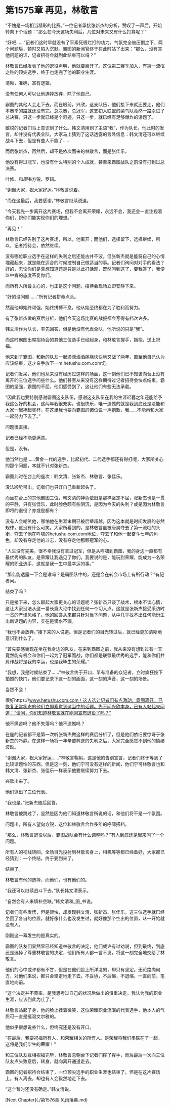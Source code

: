 # 第1575章 再见，林敬言

“不愧是一场相当精彩的比赛。”一位记者承接张新杰的分析，赞叹了一声后，开始转向下个话题：“那么在今天这场失利后，几位对未来又有什么打算呢？”

“好吧……”记者们这时早就没有了平素死缠烂打的功力，气氛完全被压倒之下，两个问题后，顿时又陷入沉默。霸图的新闻官终于在此时站了出来：“那么，没有其他问题的话，记者招待会就到此结束可以吗？”

林敬言已经发表了他的退役声明，他就要离开了。这位第二赛季加入，有第一流氓之称的顶尖选手，终于也走完了他的职业生涯。

清晰，准确，富有逻辑。

没有任何人可以让他选择放弃，除了他自己。

霸图的其他人会走下去，而在眼前，兴欣，这支队伍，他们接下来就还要走，他们本赛季的路就还没有完。总决赛，总冠军，这支初入联盟的菜鸟队竟然一路杀进了总决赛，只这一步就已经是个奇迹，只这一步，就已经有足够爆炸的话题了。

敏锐的记者们马上意识到了什么。韩文清用到了主语“我”，作为队长，他此时的发言，却并没有代表全队，大家马上猜到了这话透露的言外信息：韩文清还可以继续战斗下去，但是有些人不能了……

而后张新杰，再然后，却不是依次而来的林敬言，而是张佳乐。

他没有得过冠军，也没有什么特别的个人成就，甚至来霸图战队之前没有打到过总决赛。

叶修、和*图*书方锐、罗辑。

“谢谢大家，祝大家好运。”林敬言说着。

“而在这最后，我要感谢。”林敬言继续说道。

“今天我先一步离开这片赛场，但我不会离开荣耀，永远不会，我还会一直注视着你们，祝你们能实现你们的理想。”

“再见！”

林敬言已经告别了这片赛场，所以，他离开；而他们，选择留下，选择继续，所以，记者招待会，依然继续。

没有哪位职业选手在这样的失利之后还能古井不波。但张新杰就是能将自己的心情埋藏起来，就是能在适合的时候控制自己做适当的事。记者们询问对对手的看法？好的，无论你们是真想知道还是只是以此打话题，既然问到这了，要我答了，我便以中肯的态度答复你们。

而所有人所最关心的，也正是这个问题，招待会现场立即安静下来。

“好的没问题……”所有记者拼命点头。

然而他却始终顽强，始终拼搏不息，他从始至终都在为了胜利而努力。

有了张新杰做的赛后分析，他们今天这场比赛的战报都会写得有档次许多。

韩文清作为队长，率先回答，但是他没有代表全队，他所说的只是“我”。

而这时霸图出席招待会的其他三位选手已经起身，和林敬言握手，拥抱，送上祝福。

他来到了霸图，和新的队友一起潇潇洒洒痛痛快快地又战了两年，直至他自己认为应该结束，这才亲手放下一m.hetushu.com.com切。

记者们发呆，他们也从来没有经历过这样的场面，这一刻他们已不知该向台上没有离开的三位选手问些什么。他们甚至从来没有这样期待过记者招待会快点结束，霸图的坚强，霸图的不屈，他们感受到了，这让他们有些无法承载。

“因此我也要特别感谢霸图这支队伍，感谢这支队伍在我的生涯迟暮之年还能给予我这么好的机会，这两年我很充实，也很快乐，唯一遗憾的就是我到底还是没能和大家一起捧起奖杯，在这里我也要向霸图的诸位说一声抱歉，我……不能再和大家一起努力下去了。”

问题很直接。

记者已经不能更满意。

但是，没有。

他当然也是……黄金一代的选手，比起初代、二代选手都还有得打呢，大家所关心的那个问题，本就不针对张新杰。

霸图此时在台上的座次：韩文清、张新杰、林敬言、张佳乐。

没法顺势带出，记者们也只好自己重新起头了。

而坐在台上的其他霸图三位，韩文清的神色依旧是那样坚定不屈，张新杰也是一贯的平静，只有张佳乐，此时脸色颇有些阴沉，是因为今天的失利？或是因为林敬言即将的退役？亦或是都有？

没有人会嘲笑他，哪怕他在生涯末期已被后辈超越。因为这本就是时间发展的必然规律，这没有什么可笑。大家所看到的，是林敬言虽被唐昊夺去了第一流氓的头衔，夺去了他在呼啸的hetushu.com.com地位，夺去了和他一起奋斗七年的角色，却没有夺走他的斗志，没有夺走他那颗冠军的心。

“人生没有完美，很不幸我没有拿过冠军，但是从呼啸到霸图，我的身边一直都有最优秀的队友，是荣耀让我遇见了你们，我要说的是，能玩到荣耀，能成为一名荣耀的职业选手，这就是我一生中最幸运的事。”

“那么能透露一下会是谁吗？是霸图队中的，还是会在转会市场上有所行动？”有记者问。

结束了吗？

只是接下来，怎么聊起大家更关心的话题呢？张新杰只谈了战术，根本不谈心情，这让大家没法从这一番长篇大论中找到任何一个切入点。这就是张新杰接受采访时一贯的严谨风格了。他的回答从来都只针对当下问题，从中几乎找不出任何能衍生出新话题的内容，实在是滴水不漏。

“我也不会放弃。”接下来的人说道。但是记者们的目光转过后，就已经更加清晰地意识到什么了。

“首先要感谢现在坐在我身边的队友，在来到霸图之前，我从来没有想到过有一天竟然能有机会和你们一起为了冠军而战，你们都是联盟最优秀的选手，能和你们并肩作战将是我的幸运，也是我毕生的荣耀。”

“我想，我是时候结束了……”林敬言终于开口，早有准备的众记者，立时疯狂按下拍照的快门，他们要记录下这一刻的画面，这一刻的声音，这一刻的场景。

当然不会！

很好https://www.hetushu.com.com！这人选让记者们有点激动，霸图离开，已恢复正常状态的他们立即察觉到这当中的话题。先不问兴欣本身，已有人站起来问道：“请问，你们知道林敬言就在刚刚宣布退役了吗？”

他不痛苦吗？他不失落吗？他不遗憾吗？

在座的记者都不是第一次听张新杰做这样的赛后分析了，但是他们依旧要惊讶于张新杰的冷静。在这样一场将一年辛苦葬送的失利之后，大家完全感觉不到他的情绪波动。

“谢谢大家，祝大家好运……”林敬言鞠躬，这是他的告别宣言，记者们终于等到了比较话题性的东西，但是这一刻，他们宁可没有这样的新闻，他们宁可林敬言也和韩文清、张新杰、张佳乐一样表示他要继续努力下去。

兴欣出来了。

他们派出了三位代表。

“我也是。”张新杰随后回答。

林敬言被跳过了，显然是因为他们知道林敬言所说的话，和他们将不是一个氛围。

问题出，所有人望向方锐，这位和林敬言合作多年的呼啸搭档。

“那么，林敬言退役以后，霸图战队会有什么调整吗？”有人到底还是起来问了一个问题。

所有人的视线转回，全场目光投射到林敬言身上，相机等等都已经备好，大家都已经猜到：一个终结，终于要到来了。

结束了。

林敬言有他的选择，而他们，也有他们的。

“我还可以继续战斗下去。”队长韩文清表示。

“自然会有人来填补空缺。”韩文清和_图_书说。

记者们有些发愣，但是很快，却发现韩文清、张新杰、张佳乐，这三位选手就已经坐回了各自的位置，就好像什么也没发生过，就好像那个空出的位置，从一开始就没有人。

刚刚这一幕发生的是真实的。

霸图的队友们显然早已经知道林敬言的决定，他们或许有过劝说，但到最终，到底还是选择了尊重林敬言的决定，他们所有人都一言不发，将这一刻完全地交给了林敬言。

他们的心中或许都有不甘，但是在他们脸上所洋溢的，却只有坚定。无论路向何方，对他们来说，都只会坚定地走下去。不妥协，不后悔，不退缩，一直向前，笔直地向前。

“这个决定并不草率，是我思考过自己的状况后做出的慎重决定。我认为我的职业生涯，应该到此为止了。”

林敬言站起了身，他的脸上挂着微笑，这位荣耀职业流氓的代表选手，他本人的气质可一直是挺温文尔雅的。

他似乎很想说些什么，但终究还是没有开口。

“在最后，我要祝福所有人，和荣耀相关的所有人。是荣耀将我们串联在了一起，这将是我们毕生的荣耀！”

和三位队友互相祝福完毕，林敬言忽朝台下记者们挥了挥手，而后最后一次向三位队友点头致意后，转身，就向离开通道走去。

霸图的记者招待会结束了，一位顶尖选手的职业生涯也结束了。但是在这片赛场上，有人离去，却也有人会毅然地走下去。

“这个暂时还没有确定。”韩文清说。



[Next Chapter](./第1576章 风雨落幕.md)